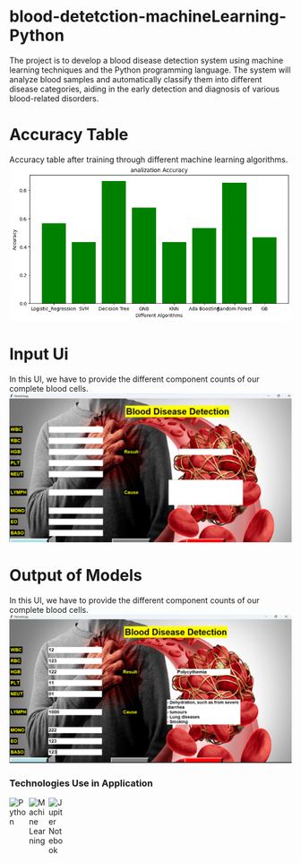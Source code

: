 
# blood-detetction-machineLearning-Python
The project is to develop a blood disease detection system using machine learning techniques and the Python programming language. The system will analyze blood samples and automatically classify them into different disease categories, aiding in the early detection and diagnosis of various blood-related disorders.

# Accuracy Table
Accuracy table after training through different machine learning algorithms.
<a href="#"><img src="Accurancy Table.png" width=720px ></a>


# Input Ui
In this UI, we have to provide the different component counts of our complete blood cells.
<a href="#"><img src="Input Ui of model.png" width=720px ></a>


# Output of Models
In this UI, we have to provide the different component counts of our complete blood cells.
<a href="#"><img src="Output of model.png" width=720px ></a>

### Technologies Use in  Application
<div style="display: flex; flex-wrap: wrap; gap: 5px">
    <img alt="Python" width="30px" src="https://icons8.com/icon/13441/python"/>
    <img alt="Machine Learning" width="30px" src="https://icons8.com/icon/hMHTPqaHq7LA/machine-learning"/>
    <img alt="Jupiter Notebook" width="30px" src="https://icons8.com/icon/J0SgMWzAxqFj/jupyter"/>
</div>